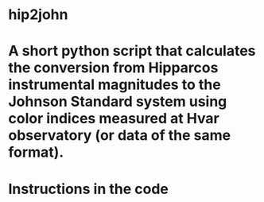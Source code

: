 # hip2john
# A short python script that calculates the conversion from Hipparcos instrumental magnitudes to the Johnson Standard system using color indices measured at Hvar observatory (or data of the same format).
# Instructions in the code
